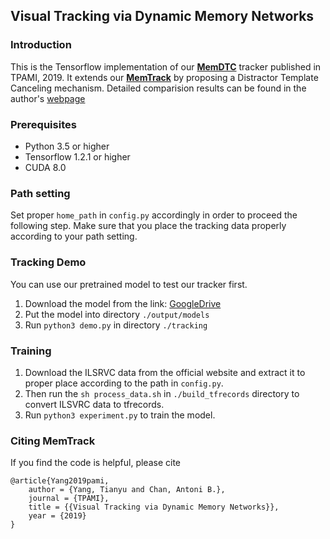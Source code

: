 ## Visual Tracking via Dynamic Memory Networks
### Introduction
This is the Tensorflow implementation of our [**MemDTC**](https://tianyu-yang.com/resources/memdtc.pdf) tracker published in TPAMI, 2019. It extends our [**MemTrack**](https://arxiv.org/pdf/1803.07268.pdf) by proposing a Distractor Template Canceling mechanism. Detailed comparision results can be found in the author's [webpage](https://tianyu-yang.com)

### Prerequisites

* Python 3.5 or higher
* Tensorflow 1.2.1 or higher
* CUDA 8.0

### Path setting
Set proper `home_path` in `config.py` accordingly in order to proceed the following step. Make sure that you place the tracking data properly according to your path setting.

### Tracking Demo
You can use our pretrained model to test our tracker first. 
1. Download the model from the link: [GoogleDrive](https://drive.google.com/open?id=1NlmET5_xwkQvDxzImembArBtUokpBzgN)
2. Put the model into directory `./output/models`
3. Run `python3 demo.py` in directory `./tracking`

### Training
1. Download the ILSRVC data from the official website and extract it to proper place according to the path in `config.py`.
2. Then run the `sh process_data.sh` in `./build_tfrecords` directory to convert ILSVRC data to tfrecords.
3. Run `python3 experiment.py` to train the model.

### Citing MemTrack
If you find the code is helpful, please cite
```
@article{Yang2019pami,
	author = {Yang, Tianyu and Chan, Antoni B.},
	journal = {TPAMI},
	title = {{Visual Tracking via Dynamic Memory Networks}},
	year = {2019}
}
```

